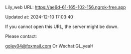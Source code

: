 Lily_web URL: https://ae6d-61-165-102-156.ngrok-free.app

Updated at: 2024-12-10 17:03:40

If you cannot open this URL, the server might be down.

Please contact: 

goley04@foxmail.com Or Wechat:GL_yeaH